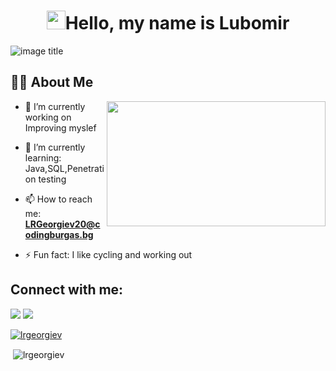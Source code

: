 

<h1 align="center"> <img src="https://raw.githubusercontent.com/MartinHeinz/MartinHeinz/master/wave.gif" width="30px">Hello, my name is Lubomir</h1>


![image title](https://rushter.com/counter.svg)
## 🙋‍♂️ About Me

<img align="right"   height="200" width="350" alt="" src="https://media.giphy.com/media/13rQ7rrTrvZXlm/giphy.gif" />

- 🔭 I’m currently working on Improving myslef

- 🌱 I’m currently learning: Java,SQL,Penetration testing

- 📫 How to reach me: **LRGeorgiev20@codingburgas.bg**

- ⚡ Fun fact: I like cycling and working out



	


## Connect with me:


<a href = "https://www.instagram.com/_lubomir_georgiev_/"><img src="https://img.icons8.com/fluent/48/000000/instagram-new.png"/></a>
<a href = "https://www.facebook.com/profile.php?id=100006754368003"><img src="https://img.icons8.com/color/48/000000/facebook-new.png"/>


</p>



<p align="left"> <a href="https://github.com/ryo-ma/github-profile-trophy"><img src="https://github-profile-trophy.vercel.app/?username=lrgeorgiev" alt="lrgeorgiev" /></a> </p>




<p>&nbsp;<img align="center" src="https://github-readme-stats.vercel.app/api?username=lrgeorgiev&show_icons=true&locale=en" alt="lrgeorgiev" /></p>
